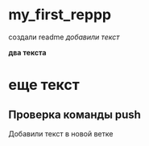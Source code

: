 # my_first_reppp
создали readme
 *добавили текст*
 
 **два текста**
 
 # еще текст
 
## Проверка команды push

Добавили текст в новой ветке
